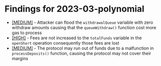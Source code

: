 # Findings for 2023-03-polynomial 

- [[MEDIUM]]([MEDIUM]-1632116863/README.md) - Attacker can flood the ```withdrawalQueue``` variable with zero withdraw amounts causing that the ```queueWithdraw()``` function cost more gas to process
- [[HIGH]]([HIGH]-1630553436/README.md) - Fees are not increased to the ```totalFunds``` variable in the ```openShort``` operation consequently those fees are lost
- [[MEDIUM]]([MEDIUM]-1630623024/README.md) - The protocol may run out of funds due to a malfunction in ```processDeposits()``` function, causing the protocol may not cover their margins
